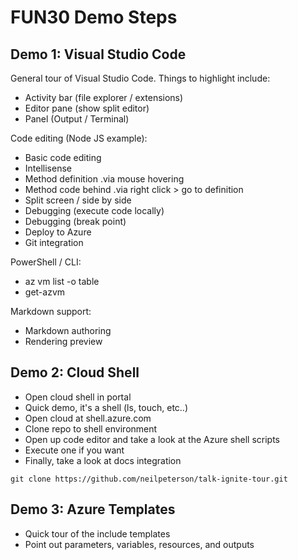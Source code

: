 # FUN30 Demo Steps

## Demo 1: Visual Studio Code

General tour of Visual Studio Code. Things to highlight include:

- Activity bar (file explorer / extensions)
- Editor pane (show split editor)
- Panel (Output / Terminal)

Code editing (Node JS example):

- Basic code editing
- Intellisense
- Method definition .via mouse hovering
- Method code behind .via right click > go to definition
- Split screen / side by side
- Debugging (execute code locally)
- Debugging (break point)
- Deploy to Azure
- Git integration

PowerShell / CLI:

- az vm list -o table
- get-azvm

Markdown support:

- Markdown authoring
- Rendering preview

## Demo 2: Cloud Shell

- Open cloud shell in portal
- Quick demo, it's a shell (ls, touch, etc..)
- Open cloud at shell.azure.com
- Clone repo to shell environment
- Open up code editor and take a look at the Azure shell scripts
- Execute one if you want
- Finally, take a look at docs integration

```
git clone https://github.com/neilpeterson/talk-ignite-tour.git
```

## Demo 3: Azure Templates

- Quick tour of the include templates
- Point out parameters, variables, resources, and outputs

